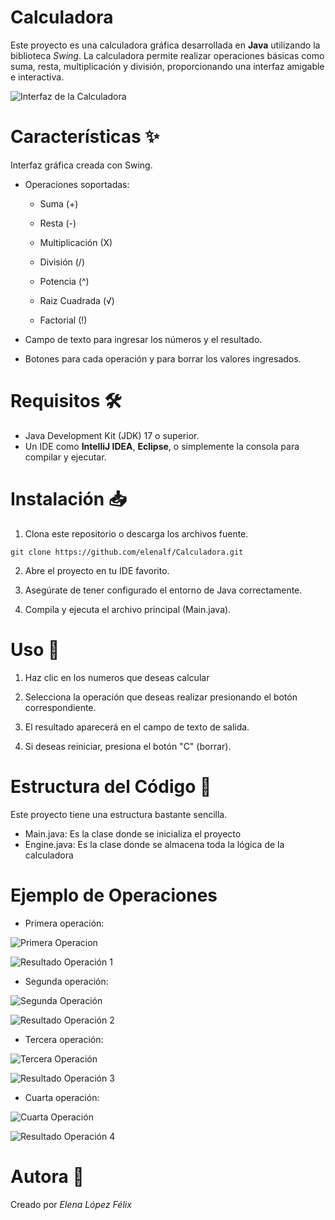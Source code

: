 # Calculadora
Este proyecto es una calculadora gráfica desarrollada en **Java** utilizando la biblioteca *Swing*. La calculadora permite realizar operaciones básicas como suma, resta, multiplicación y división, proporcionando una interfaz amigable e interactiva.

![Interfaz de la Calculadora](media/calculator.png)

# Características ✨
Interfaz gráfica creada con Swing.

- Operaciones soportadas:

    - Suma (+)

    - Resta (-)

    - Multiplicación (X)

    - División (/)

    - Potencia (^)

    - Raiz Cuadrada (√)

    - Factorial (!)

- Campo de texto para ingresar los números y el resultado.

- Botones para cada operación y para borrar los valores ingresados.

# Requisitos 🛠️
- Java Development Kit (JDK) 17 o superior.
- Un IDE como **IntelliJ IDEA**, **Eclipse**, o simplemente la consola para compilar y ejecutar.

# Instalación 📥
1. Clona este repositorio o descarga los archivos fuente.
```plaintext
git clone https://github.com/elenalf/Calculadora.git
```
2. Abre el proyecto en tu IDE favorito.

3. Asegúrate de tener configurado el entorno de Java correctamente.

4. Compila y ejecuta el archivo principal (Main.java).

# Uso 🚀
1. Haz clic en los numeros que deseas calcular

2. Selecciona la operación que deseas realizar presionando el botón correspondiente.

3. El resultado aparecerá en el campo de texto de salida.

4. Si deseas reiniciar, presiona el botón "C" (borrar).

# Estructura del Código 📂
Este proyecto tiene una estructura bastante sencilla.
- Main.java: Es la clase donde se inicializa el proyecto
- Engine.java: Es la clase donde se almacena toda la lógica de la calculadora

# Ejemplo de Operaciones
- Primera operación: 

![Primera Operacion](media/operacion_1.png)

![Resultado Operación 1](media/resultado_1.png)

- Segunda operación:

![Segunda Operación](media/operacion_2.png)

![Resultado Operación 2](media/resultado_2.png)

- Tercera operación:

![Tercera Operación](media/operacion_3.png)

![Resultado Operación 3](media/resultado_3.png)

- Cuarta operación:

![Cuarta Operación](media/operacion_4.png)

![Resultado Operación 4](media/resultado_4.png)

# Autora 👤
Creado por *Elena López Félix*

